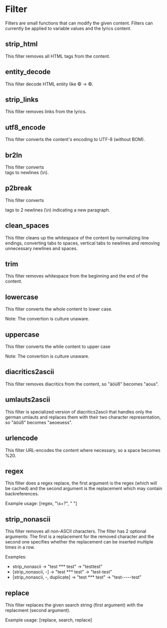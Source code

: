 Filter
======

Filters are small functions that can modify the given content.
Filters can currently be applied to variable values and the lyrics
content.


strip_html
----------
This filter removes all HTML tags from the content.


entity_decode
-------------
This filter decode HTML entity like &copy; -> ©.


strip_links
-----------
This filter removes links from the lyrics.


utf8_encode
-----------
This filter converts the content's encoding to UTF-8 (without BOM).


br2ln
-----
This filter converts <br> tags to newlines (\n).


p2break
-------
This filter converts </p> tags to 2 newlines (\n) indicating a new paragraph.


clean_spaces
------------
This filter cleans up the whitespace of the content by normalizing line endings,
converting tabs to spaces, vertical tabs to newlines and
removing unnecessary newlines and spaces.


trim
----
This filter removes whitespace from the beginning and the end of the content.


lowercase
---------
This filter converts the whole content to lower case.

Note: The convertion is culture unaware.


uppercase
---------
This filter converts the while content to upper case

Note: The convertion is culture unaware.


diacritics2ascii
----------------
This filter removes diacritics from the content, so "äöüß" becomes "aous".


umlauts2ascii
-------------
This filter is specialized version of diacritics2ascii that handles
only the german umlauts and replaces them with their two character
representation, so "äöüß" becomes "aeoeuess".


urlencode
---------
This filter URL-encodes the content where necessary, so a space becomes %20.


regex
-----
This filter does a regex replace, the first argument is the regex (which will be cached)
and the second argument is the replacement which may contain backreferences.

Example usage: [regex, "\\s+?", " "]


strip_nonascii
--------------
This filter removes all non-ASCII characters.
The filter has 2 optional arguments: The first is a replacement for
the removed character and the second one specifies whether the replacement
can be inserted multiple times in a row.

Examples:

* strip_nonascii                 -> "test *** test" -> "testtest"
* [strip_nonascii, -]            -> "test *** test" -> "test-test"
* [strip_nonascii, -, duplicate] -> "test *** test" -> "test-----test"


replace
-------
This filter replaces the given search string (first argument) with
the replacment (second argument).

Example usage: [replace, search, replace]
